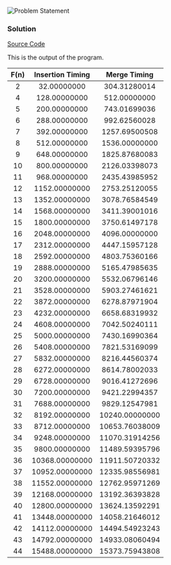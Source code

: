 ![Problem Statement](https://github.com/cpp-rakesh/introduction_to_algorithms_CLRS/blob/master/chapter_1_the_role_of_algorithms_in_computing/1.2_algorithms_as_a_technology/exercises/1.2-2/repo/problem.png)

### Solution
[Source Code](https://github.com/cpp-rakesh/introduction_to_algorithms_CLRS/blob/master/chapter_1_the_role_of_algorithms_in_computing/1.2_algorithms_as_a_technology/exercises/1.2-2/repo/1.2-2.cpp)

This is the output of the program.

|  F(n)  | Insertion Timing  | Merge Timing    |
|:------:|:-----------------:|:---------------:|
|  2     |   32.00000000     |  304.31280014   |
|  4     |   128.00000000    |  512.00000000   |
|  5     |   200.00000000    |  743.01699036   |
|  6     |   288.00000000    |  992.62560028   |
|  7     |   392.00000000    |  1257.69500508  |
|  8     |   512.00000000    |  1536.00000000  |
|  9     |   648.00000000    |  1825.87680083  |
| 10     |   800.00000000    |  2126.03398073  |
| 11     |   968.00000000    |  2435.43985952  |
| 12     |   1152.00000000   |  2753.25120055  |
| 13     |   1352.00000000   |  3078.76584549  |
| 14     |   1568.00000000   |  3411.39001016  |
| 15     |   1800.00000000   |  3750.61497178  |
| 16     |   2048.00000000   |  4096.00000000  |
| 17     |   2312.00000000   |  4447.15957128  |
| 18     |   2592.00000000   |  4803.75360166  |
| 19     |   2888.00000000   |  5165.47985635  |
| 20     |   3200.00000000   |  5532.06796146  |
| 21     |   3528.00000000   |  5903.27461621  |
| 22     |   3872.00000000   |  6278.87971904  |
| 23     |   4232.00000000   |  6658.68319932  |
| 24     |   4608.00000000   |  7042.50240111  |
| 25     |   5000.00000000   |  7430.16990364  |
| 26     |   5408.00000000   |  7821.53169099  |
| 27     |   5832.00000000   |  8216.44560374  |
| 28     |   6272.00000000   |  8614.78002033  |
| 29     |   6728.00000000   |  9016.41272696  |
| 30     |   7200.00000000   |  9421.22994357  |
| 31     |   7688.00000000   |  9829.12547981  |
| 32     |   8192.00000000   |  10240.00000000 |
| 33     |   8712.00000000   |  10653.76038009 |
| 34     |   9248.00000000   |  11070.31914256 |
| 35     |   9800.00000000   |  11489.59395796 |
| 36     |   10368.00000000  |  11911.50720332 |
| 37     |   10952.00000000  |  12335.98556981 |
| 38     |   11552.00000000  |  12762.95971269 |
| 39     |   12168.00000000  |  13192.36393828 |
| 40     |   12800.00000000  |  13624.13592291 |
| 41     |   13448.00000000  |  14058.21646012 |
| 42     |   14112.00000000  |  14494.54923243 |
| 43     |   14792.00000000  |  14933.08060494 |
| 44     |   15488.00000000  |  15373.75943808 |


